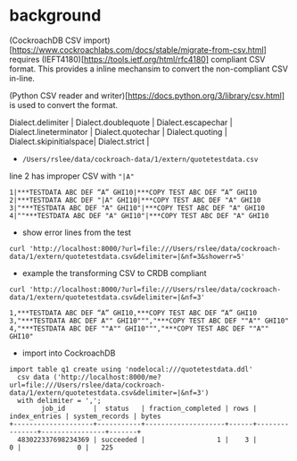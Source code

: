 # background

(CockroachDB CSV import)[https://www.cockroachlabs.com/docs/stable/migrate-from-csv.html] requires (IEFT4180)[https://tools.ietf.org/html/rfc4180] compliant CSV format.  This provides a inline mechansim to convert the non-compliant CSV in-line.

(Python CSV reader and writer)[https://docs.python.org/3/library/csv.html] is used to convert the format.


Dialect.delimiter       |
Dialect.doublequote     |
Dialect.escapechar      |
Dialect.lineterminator  |
Dialect.quotechar       |
Dialect.quoting         |
Dialect.skipinitialspace|
Dialect.strict          |  
 

- `/Users/rslee/data/cockroach-data/1/extern/quotetestdata.csv`

line 2 has improper CSV with `"|A"`
```
1|***TESTDATA ABC DEF “A” GHI10|***COPY TEST ABC DEF “A” GHI10
2|***TESTDATA ABC DEF "|A" GHI10|***COPY TEST ABC DEF "A" GHI10
3|"***TESTDATA ABC DEF "A" GHI10"|***COPY TEST ABC DEF "A" GHI10
4|""***TESTDATA ABC DEF "A" GHI10"|***COPY TEST ABC DEF "A" GHI10
```

- show error lines from the test

```
curl 'http://localhost:8000/?url=file:///Users/rslee/data/cockroach-data/1/extern/quotetestdata.csv&delimiter=|&nf=3&showerr=5'
```

- example the transforming CSV to CRDB compliant
```
curl 'http://localhost:8000/?url=file:///Users/rslee/data/cockroach-data/1/extern/quotetestdata.csv&delimiter=|&nf=3'

1,***TESTDATA ABC DEF “A” GHI10,***COPY TEST ABC DEF “A” GHI10
3,"***TESTDATA ABC DEF A"" GHI10""","***COPY TEST ABC DEF ""A"" GHI10"
4,"***TESTDATA ABC DEF ""A"" GHI10""","***COPY TEST ABC DEF ""A"" GHI10"
```
- import into CockroachDB
```
import table q1 create using 'nodelocal:///quotetestdata.ddl'
  csv data ('http://localhost:8000/me?url=file:///Users/rslee/data/cockroach-data/1/extern/quotetestdata.csv&delimiter=|&nf=3')
  with delimiter = ',';
        job_id       |  status   | fraction_completed | rows | index_entries | system_records | bytes
+--------------------+-----------+--------------------+------+---------------+----------------+-------+
  483022337698234369 | succeeded |                  1 |    3 |             0 |              0 |   225
```

